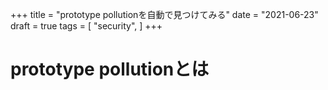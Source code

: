 +++
title = "prototype pollutionを自動で見つけてみる"
date = "2021-06-23"
draft = true
tags = [
    "security",
]
+++

# prototype pollutionとは
